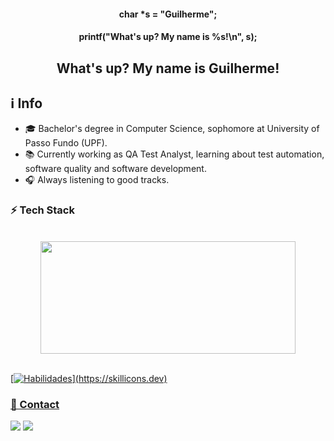 <div align="center">
    <h4>char *s = "Guilherme";</h4><h4>printf("What's up? My name is %s!\n", s);</h4> 
    <h2>What's up? My name is Guilherme!</h2>
</div>

## ℹ Info    
- 🎓 Bachelor's degree in Computer Science, sophomore at University of Passo Fundo (UPF).
- 📚 Currently working as QA Test Analyst, learning about test automation, software quality and software development.
- 🎧 Always listening to good tracks.


### ⚡ Tech Stack
<br>
 <div align="center">
    <a href="https://github.com/guilhermesvm">
    <img loading="lazy" height="180em" src="https://github-readme-stats.vercel.app/api/top-langs/?username=guilhermesvm&layout=compact&langs_count=7&theme=dracula" width=90%&/>
  
</div>
<br>

[![Habilidades](https://skillicons.dev/icons?i=html,css,javascript,py,java,eclipse,cpp,c,postgresql,git,gherkin,selenium,)](https://skillicons.dev)

### 💬 Contact
<a href="https://www.linkedin.com/in/guilhermesvmachado/" target="_blank"><img src="https://img.shields.io/badge/-LinkedIn-%230077B5?style=for-the-badge&logo=linkedin&logoColor=white" target="_blank"></a>
<a href = "mailto:guilhermesvmachado@gmail.com"><img src="https://img.shields.io/badge/-Gmail-%23333?style=for-the-badge&logo=gmail&logoColor=white" target="_blank"></a>
</div>
